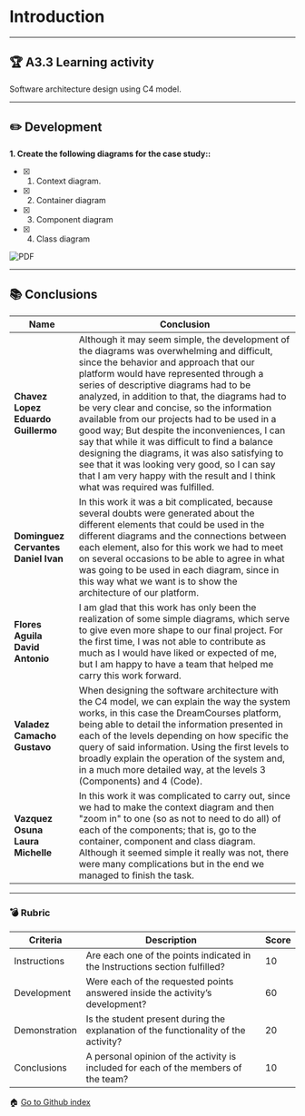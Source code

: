 # Introduction
---

## :trophy: A3.3 Learning activity

Software architecture design using C4 model.

---
## :pencil2: Development

**1. Create the following diagrams for the case study::**

- [x] 1. Context diagram.
- [x] 2. Container diagram
- [x] 3. Component diagram
- [x] 4. Class diagram  


![PDF]()

---



## :books: Conclusions 

|Name|Conclusion|
|---|---|
|**Chavez Lopez Eduardo Guillermo**|Although it may seem simple, the development of the diagrams was overwhelming and difficult, since the behavior and approach that our platform would have represented through a series of descriptive diagrams had to be analyzed, in addition to that, the diagrams had to be very clear and concise, so the information available from our projects had to be used in a good way; But despite the inconveniences, I can say that while it was difficult to find a balance designing the diagrams, it was also satisfying to see that it was looking very good, so I can say that I am very happy with the result and I think what was required was fulfilled.|
|**Dominguez Cervantes Daniel Ivan**|In this work it was a bit complicated, because several doubts were generated about the different elements that could be used in the different diagrams and the connections between each element, also for this work we had to meet on several occasions to be able to agree in what was going to be used in each diagram, since in this way what we want is to show the architecture of our platform.|
|**Flores Aguila David Antonio**|I am glad that this work has only been the realization of some simple diagrams, which serve to give even more shape to our final project. For the first time, I was not able to contribute as much as I would have liked or expected of me, but I am happy to have a team that helped me carry this work forward.|
|**Valadez Camacho Gustavo**|When designing the software architecture with the C4 model, we can explain the way the system works, in this case the DreamCourses platform, being able to detail the information presented in each of the levels depending on how specific the query of said information. Using the first levels to broadly explain the operation of the system and, in a much more detailed way, at the levels 3 (Components) and 4 (Code).|
|**Vazquez Osuna Laura Michelle**|In this work it was complicated to carry out, since we had to make the context diagram and then "zoom in" to one (so as not to need to do all) of each of the components; that is, go to the container, component and class diagram. Although it seemed simple it really was not, there were many complications but in the end we managed to finish the task.|

---

### :bomb: Rubric

| Criteria     | Description                                                                                  |Score|
| ------------- | -------------------------------------------------------------------------------------------- | ------- |
| Instructions | Are each one of the points indicated in the Instructions section fulfilled?  |10|
| Development    | Were each of the requested points answered inside the activity’s development?     |60|
| Demonstration| Is the student present during the explanation of the functionality of the activity?   |20|
| Conclusions   |A personal opinion of the activity is included for each of the members of the team?  |10|


:house: [Go to Github index](https://github.com/DavidFlores14/Analisis-Avanzado-de-Software)
